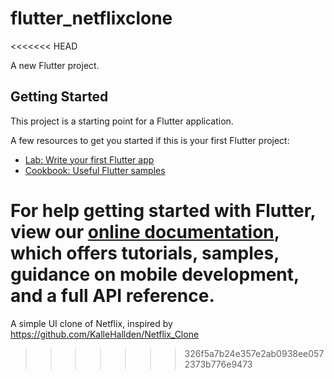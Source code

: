 # flutter_netflixclone
<<<<<<< HEAD

A new Flutter project.

## Getting Started

This project is a starting point for a Flutter application.

A few resources to get you started if this is your first Flutter project:

- [Lab: Write your first Flutter app](https://flutter.dev/docs/get-started/codelab)
- [Cookbook: Useful Flutter samples](https://flutter.dev/docs/cookbook)

For help getting started with Flutter, view our 
[online documentation](https://flutter.dev/docs), which offers tutorials, 
samples, guidance on mobile development, and a full API reference.
=======
A simple UI clone of Netflix, inspired by https://github.com/KalleHallden/Netflix_Clone
>>>>>>> 326f5a7b24e357e2ab0938ee0572373b776e9473
